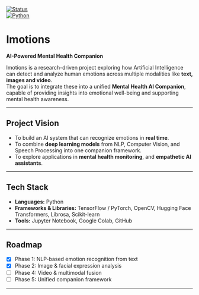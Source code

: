 [![Status](https://img.shields.io/badge/status-in%20progress-yellow)]()  
[![Python](https://img.shields.io/badge/python-3.8%2B-blue)]()  
# Imotions
**AI-Powered Mental Health Companion**

Imotions is a research-driven project exploring how Artificial Intelligence can detect and analyze human emotions across multiple modalities like **text, images and video**.  
The goal is to integrate these into a unified **Mental Health AI Companion**, capable of providing insights into emotional well-being and supporting mental health awareness.

---

## Project Vision
- To build an AI system that can recognize emotions in **real time**.
- To combine **deep learning models** from NLP, Computer Vision, and Speech Processing into one companion framework.
- To explore applications in **mental health monitoring**, and **empathetic AI assistants**.

---

## Tech Stack
- **Languages:** Python  
- **Frameworks & Libraries:** TensorFlow / PyTorch, OpenCV, Hugging Face Transformers, Librosa, Scikit-learn  
- **Tools:** Jupyter Notebook, Google Colab, GitHub  

---

## Roadmap
- [x] Phase 1: NLP-based emotion recognition from text  
- [x] Phase 2: Image & facial expression analysis  
- [ ] Phase 4: Video & multimodal fusion  
- [ ] Phase 5: Unified companion framework  

---
